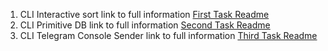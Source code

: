 1.  CLI Interactive sort link to full information
    [First Task Readme](./01_cli_interactive_sort/readme.md)
1.  CLI Primitive DB link to full information [Second Task Readme](./01_cli_primitive_db/readme.md)
1.  CLI Telegram Console Sender link to full information
    [Third Task Readme](./02_cli_telegram_console_sender/readme.md)

